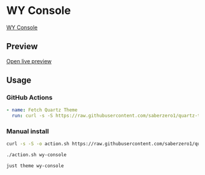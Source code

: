 # WY Console

[WY Console](https://www.buymeacoffee.com/Satchelmouth)

## Preview

[Open live preview](https://quartz-themes.github.io/wy-console/)

## Usage

### GitHub Actions

```yaml
- name: Fetch Quartz Theme
  run: curl -s -S https://raw.githubusercontent.com/saberzero1/quartz-themes/master/action.sh | bash -s -- wy-console
```

### Manual install

```bash
curl -s -S -o action.sh https://raw.githubusercontent.com/saberzero1/quartz-themes/master/action.sh

./action.sh wy-console
```

```bash
just theme wy-console
```
